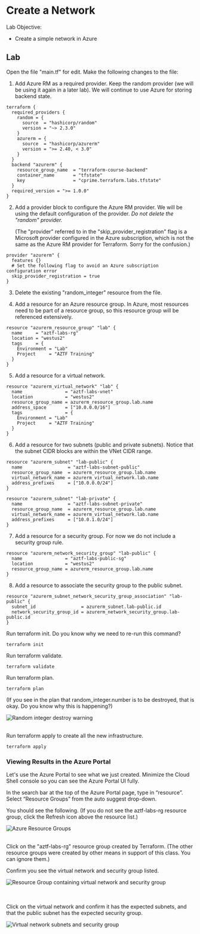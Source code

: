 # Create a Network

Lab Objective:
- Create a simple network in Azure

## Lab

Open the file "main.tf" for edit.  Make the following changes to the file:

1. Add Azure RM as a required provider.  Keep the random provider (we will be using it again in a later lab). We will continue to use Azure for storing backend state.

```
terraform {
  required_providers {
    random = {
      source  = "hashicorp/random"
      version = "~> 2.3.0"
    }
    azurerm = {
      source  = "hashicorp/azurerm"
      version = ">= 2.40, < 3.0"
    }
  }
  backend "azurerm" {
    resource_group_name  = "terraform-course-backend"
    container_name       = "tfstate"
    key                  = "cprime.terraform.labs.tfstate"
  }
  required_version = ">= 1.0.0"
}
```

2. Add a provider block to configure the Azure RM provider.  We will be using the default configuration of the provider. *Do not delete the "random" provider.*

   (The "provider" referred to in the "skip_provider_registration" flag is a Microsoft provider configured in the Azure subscription, which is not the same as the Azure RM provider for Terraform.  Sorry for the confusion.)

```
provider "azurerm" {
  features {}
  # Set the following flag to avoid an Azure subscription configuration error
  skip_provider_registration = true
}
```

3. Delete the existing "random_integer" resource from the file.

4. Add a resource for an Azure resource group.  In Azure, most resources need to be part of a resource group, so this resource group will be referenced extensively.

```
resource "azurerm_resource_group" "lab" {
  name     = "aztf-labs-rg"
  location = "westus2"
  tags     = {
    Environment = "Lab"
    Project     = "AZTF Training"
  }
}
```

5. Add a resource for a virtual network.  

```
resource "azurerm_virtual_network" "lab" {
  name                = "aztf-labs-vnet"
  location            = "westus2"
  resource_group_name = azurerm_resource_group.lab.name
  address_space       = ["10.0.0.0/16"]
  tags                = {
    Environment = "Lab"
    Project     = "AZTF Training"
  }
}
```

6. Add a resource for two subnets (public and private subnets).  Notice that the subnet CIDR blocks are within the VNet CIDR range.

```
resource "azurerm_subnet" "lab-public" {
  name                 = "aztf-labs-subnet-public"
  resource_group_name  = azurerm_resource_group.lab.name
  virtual_network_name = azurerm_virtual_network.lab.name
  address_prefixes     = ["10.0.0.0/24"]
}

resource "azurerm_subnet" "lab-private" {
  name                 = "aztf-labs-subnet-private"
  resource_group_name  = azurerm_resource_group.lab.name
  virtual_network_name = azurerm_virtual_network.lab.name
  address_prefixes     = ["10.0.1.0/24"]
}
```

7. Add a resource for a security group.  For now we do not include a security group rule.

```
resource "azurerm_network_security_group" "lab-public" {
  name                = "aztf-labs-public-sg"
  location            = "westus2"
  resource_group_name = azurerm_resource_group.lab.name
}
```

8. Add a resource to associate the security group to the public subnet.

```
resource "azurerm_subnet_network_security_group_association" "lab-public" {
  subnet_id                 = azurerm_subnet.lab-public.id
  network_security_group_id = azurerm_network_security_group.lab-public.id
}
```

Run terraform init.  Do you know why we need to re-run this command?
```
terraform init
```
Run terraform validate.
```
terraform validate
```
Run terraform plan.
```
terraform plan
```
(If you see in the plan that random_integer.number is to be destroyed, that is okay.  Do you know why this is happening?)

![Random integer destroy warning](./images/tf-plan.png "Random integer destroy warning")
<br /><br />

Run terraform apply to create all the new infrastructure.
```
terraform apply
```

### Viewing Results in the Azure Portal

Let's use the Azure Portal to see what we just created.  Minimize the Cloud Shell console so you can see the Azure Portal UI fully.

In the search bar at the top of the Azure Portal page, type in “resource”.  Select “Resource Groups” from the auto suggest drop-down.

You should see the following. (If you do not see the aztf-labs-rg resource group, click the Refresh icon above the resource list.)

![Azure Resource Groups](./images/az-rg.png "Azure Resource Groups")
<br /><br />

Click on the "aztf-labs-rg" resource group created by Terraform. (The other resource groups were created by other means in support of this class. You can ignore them.)

Confirm you see the virtual network and security group listed.<br />

![Resource Group containing virtual network and security group](./images/az-rg-vnet.png "Resource Group containing virtual network and security group")

<br /><br />
Click on the virtual network and confirm it has the expected subnets, and that the public subnet has the expected security group.

![Virtual network subnets and security group](./images/az-vnet-subnets.png "Virtual network subnets and security group")
